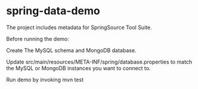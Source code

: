 spring-data-demo
================
The project includes metadata for SpringSource Tool Suite.

Before running the demo:

  Create The MySQL schema and MongoDB database.

  Update src/main/resources/META-INF/spring/database.properties to match the MySQL or MongoDB instances you want to connect to.

Run demo by invoking mvn test

